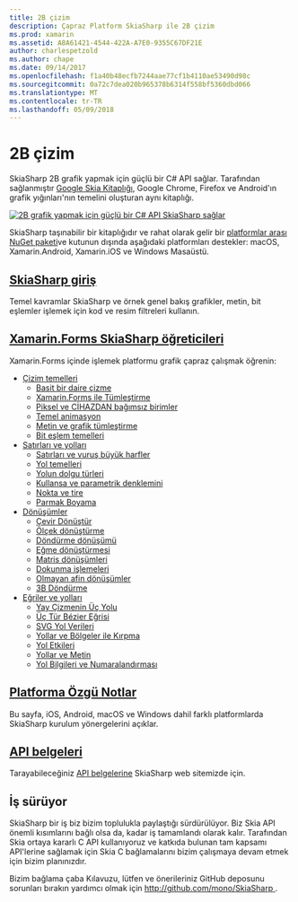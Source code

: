 ```yaml
---
title: 2B çizim
description: Çapraz Platform SkiaSharp ile 2B çizim
ms.prod: xamarin
ms.assetid: A8A61421-4544-422A-A7E0-9355C67DF21E
author: charlespetzold
ms.author: chape
ms.date: 09/14/2017
ms.openlocfilehash: f1a40b48ecfb7244aae77cf1b4110ae53490d98c
ms.sourcegitcommit: 0a72c7dea020b965378b6314f558bf5360dbd066
ms.translationtype: MT
ms.contentlocale: tr-TR
ms.lasthandoff: 05/09/2018
---
```

# <a name="2d-drawing"></a>2B çizim

SkiaSharp 2B grafik yapmak için güçlü bir C# API sağlar. Tarafından sağlanmıştır [Google Skia Kitaplığı](http://skia.org), Google Chrome, Firefox ve Android'ın grafik yığınları'nın temelini oluşturan aynı kitaplığı.

[![](images/ide-sml.png "2B grafik yapmak için güçlü bir C# API SkiaSharp sağlar")](images/ide.png#lightbox)

SkiaSharp taşınabilir bir kitaplığıdır ve rahat olarak gelir bir [platformlar arası NuGet paketi](https://www.nuget.org/packages/SkiaSharp)ve kutunun dışında aşağıdaki platformları destekler: macOS, Xamarin.Android, Xamarin.iOS ve Windows Masaüstü.

## <a name="introduction-to-skiasharpgraphics-gamesskiasharpintroductionmd"></a>[SkiaSharp giriş](~/graphics-games/skiasharp/introduction.md)

Temel kavramlar SkiaSharp ve örnek genel bakış grafikler, metin, bit eşlemler işlemek için kod ve resim filtreleri kullanın.

## <a name="skiasharp-tutorials-for-xamarinformsxamarin-formsuser-interfacegraphicsskiasharpindexmd"></a>[Xamarin.Forms SkiaSharp öğreticileri](~/xamarin-forms/user-interface/graphics/skiasharp/index.md)

Xamarin.Forms içinde işlemek platformu grafik çapraz çalışmak öğrenin:

- [Çizim temelleri](~/xamarin-forms/user-interface/graphics/skiasharp/basics/index.md)
  * [Basit bir daire çizme](~/xamarin-forms/user-interface/graphics/skiasharp/basics/circle.md)
  * [Xamarin.Forms ile Tümleştirme](~/xamarin-forms/user-interface/graphics/skiasharp/basics/integration.md)
  * [Piksel ve CİHAZDAN bağımsız birimler](~/xamarin-forms/user-interface/graphics/skiasharp/basics/pixels.md)
  * [Temel animasyon](~/xamarin-forms/user-interface/graphics/skiasharp/basics/animation.md)
  * [Metin ve grafik tümleştirme](~/xamarin-forms/user-interface/graphics/skiasharp/basics/text.md)
  * [Bit eşlem temelleri](~/xamarin-forms/user-interface/graphics/skiasharp/basics/bitmaps.md)
- [Satırları ve yolları](~/xamarin-forms/user-interface/graphics/skiasharp/paths/index.md)
  * [Satırları ve vuruş büyük harfler](~/xamarin-forms/user-interface/graphics/skiasharp/paths/lines.md)
  * [Yol temelleri](~/xamarin-forms/user-interface/graphics/skiasharp/paths/paths.md)
  * [Yolun dolgu türleri](~/xamarin-forms/user-interface/graphics/skiasharp/paths/fill-types.md)
  * [Kullansa ve parametrik denklemini](~/xamarin-forms/user-interface/graphics/skiasharp/paths/polylines.md)
  * [Nokta ve tire](~/xamarin-forms/user-interface/graphics/skiasharp/paths/dots.md)
  * [Parmak Boyama](~/xamarin-forms/user-interface/graphics/skiasharp/paths/finger-paint.md)
- [Dönüşümler](~/xamarin-forms/user-interface/graphics/skiasharp/transforms/index.md)
  * [Çevir Dönüştür](~/xamarin-forms/user-interface/graphics/skiasharp/transforms/translate.md)
  * [Ölçek dönüştürme](~/xamarin-forms/user-interface/graphics/skiasharp/transforms/scale.md)
  * [Döndürme dönüşümü](~/xamarin-forms/user-interface/graphics/skiasharp/transforms/rotate.md)
  * [Eğme dönüştürmesi](~/xamarin-forms/user-interface/graphics/skiasharp/transforms/skew.md)
  * [Matris dönüşümleri](~/xamarin-forms/user-interface/graphics/skiasharp/transforms/matrix.md)
  * [Dokunma işlemeleri](~/xamarin-forms/user-interface/graphics/skiasharp/transforms/touch.md)
  * [Olmayan afin dönüşümler](~/xamarin-forms/user-interface/graphics/skiasharp/transforms/non-affine.md)
  * [3B Döndürme](~/xamarin-forms/user-interface/graphics/skiasharp/transforms/3d-rotation.md)
- [Eğriler ve yolları](~/xamarin-forms/user-interface/graphics/skiasharp/curves/index.md)
  * [Yay Çizmenin Üç Yolu](~/xamarin-forms/user-interface/graphics/skiasharp/curves/arcs.md)
  * [Üç Tür Bézier Eğrisi](~/xamarin-forms/user-interface/graphics/skiasharp/curves/beziers.md)
  * [SVG Yol Verileri](~/xamarin-forms/user-interface/graphics/skiasharp/curves/path-data.md)
  * [Yollar ve Bölgeler ile Kırpma](~/xamarin-forms/user-interface/graphics/skiasharp/curves/clipping.md)
  * [Yol Etkileri](~/xamarin-forms/user-interface/graphics/skiasharp/curves/effects.md)
  * [Yollar ve Metin](~/xamarin-forms/user-interface/graphics/skiasharp/curves/text-paths.md)
  * [Yol Bilgileri ve Numaralandırması](~/xamarin-forms/user-interface/graphics/skiasharp/curves/information.md)

## <a name="platform-specific-notesgraphics-gamesskiasharpplatformmd"></a>[Platforma Özgü Notlar](~/graphics-games/skiasharp/platform.md)

Bu sayfa, iOS, Android, macOS ve Windows dahil farklı platformlarda SkiaSharp kurulum yönergelerini açıklar.

## <a name="api-documentationhttpsdeveloperxamarincomapinamespaceskiasharp"></a>[API belgeleri](https://developer.xamarin.com/api/namespace/SkiaSharp/)

Tarayabileceğiniz [API belgelerine](https://developer.xamarin.com/api/namespace/SkiaSharp/) SkiaSharp web sitemizde için.

## <a name="work-in-progress"></a>İş sürüyor

SkiaSharp bir iş biz bizim toplulukla paylaştığı sürdürülüyor. Biz Skia API önemli kısımlarını bağlı olsa da, kadar iş tamamlandı olarak kalır. Tarafından Skia ortaya kararlı C API kullanıyoruz ve katkıda bulunan tam kapsamı API'lerine sağlamak için Skia C bağlamalarını bizim çalışmaya devam etmek için bizim planınızdır.

Bizim bağlama çaba Kılavuzu, lütfen ve önerileriniz GitHub deposunu sorunları bırakın yardımcı olmak için [ http://github.com/mono/SkiaSharp ](http://github.com/mono/SkiaSharp).
